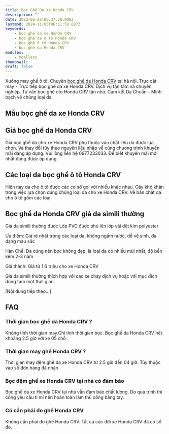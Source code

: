 ```yaml
---
title: Bọc Ghế Da Xe Honda CRV
description: ""
date: 2022-05-22T06:37:28.000Z
lastmod: 2024-11-05T06:51:58.687Z
keywords:
    - bọc ghế da xe Honda CRV
    - bọc ghế da ô tô Honda CRV
    - bọc ghế ô tô Honda CRV
    - bọc ghế da Honda CRV
modules:
    - mgallery
thumbnail: 
draft: false
---
```



Xưởng may ghế ô tô. Chuyên [bọc ghế da Honda CRV](https://bocgheoto.vn/honda/boc-ghe-da-xe-honda-crv.html) tại hà nội. Trực cắt may - Trực tiếp bọc ghế da xe Honda CRV. Dịch vụ tận tâm và chuyên nghiệp. Tư vấn bọc ghế oto Honda CRV tận nhà. Cam kết Da Chuẩn – Minh bạch về chủng loại da.

## Mẫu bọc ghế da xe Honda CRV

## Giá bọc ghế da Honda CRV

Giá bọc ghế da cho xe Honda CRV phụ thuộc vào chất liệu da được lựa chọn. Và thay đổi tùy theo nguyên liệu nhập về cùng chương trình khuyến mãi đang áp dụng. Vui lòng liên hệ 0977233033. Để biết khuyến mãi mới nhất đang được áp dụng

## Các loại da bọc ghế ô tô Honda CRV

Hiện nay da cho ô tô được các cơ sở gọi với nhiều khác nhau. Gây khó khăn trong việc lựa chọn đúng chủng loại da cho xe Honda CRV. Về bản chất da cho ô tô gồm các loại:

## Bọc ghế da Honda CRV giả da simili thường

Giả da simili thường được Lớp PVC được phủ lên lớp vải dệt kim polyester

Ưu điểm: Giá rẻ nhất trong các loại da, không ngấm nước, dễ vệ sinh, đa dạng màu sắc

Hạn Chế: Da cứng nên bọc không đẹp, là loại da có nhiều mùi nhất, độ bền kém 2-3 năm

Giá thành: Giá từ 1.6 triệu cho xe Honda CRV

Giả da simili thường thích hợp với các xe chạy dịch vụ hoặc với mục đích dùng tạm một thời gian.

[Nội dung tiếp theo...]

## FAQ

### Thời gian bọc ghế da Honda CRV ?
Không tính thời gian may.Chỉ tính thời gian bọc. Bọc ghế da Honda CRV hết khoảng 2.5 giờ với xe 05 chỗ

### Thời gian may ghế Honda CRV ?
Thời gian may đệm ghế da xe Honda CRV từ 2.5 giờ đến 04 giờ. Tùy thuộc vào số đơn hàng đã nhận

### Bọc đệm ghế xe Honda CRV tại nhà có đảm bảo
Bọc ghế da xe Honda CRV tại nhà vẫn đảm bảo chất lượng. Do quá trình thi công yêu cầu tỉ mỉ nên hoàn toàn làm thủ công bằng tay.

### Có cần phải đo ghế Honda CRV
Không cần phải đo ghế Honda CRV. Tất cả các đời xe Honda CRV đã có số đo.